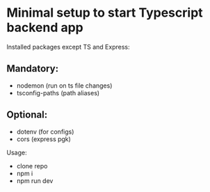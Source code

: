 # Minimal setup to start Typescript backend app

Installed packages except TS and Express:

## Mandatory:

- nodemon (run on ts file changes)
- tsconfig-paths (path aliases)

## Optional:

- dotenv (for configs)
- cors (express pgk)

Usage:

- clone repo
- npm i
- npm run dev
